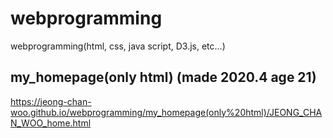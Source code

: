 # webprogramming
webprogramming(html, css, java script, D3.js, etc...)

## my_homepage(only html) (made 2020.4 age 21)  
https://jeong-chan-woo.github.io/webprogramming/my_homepage(only%20html)/JEONG_CHAN_WOO_home.html
